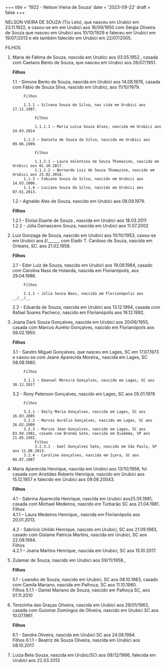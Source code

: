 +++
title = '1922 - Nelson Vieira de Souza'
date = '2023-09-22'
draft = false
+++

NELSON VIEIRA DE SOUZA (Tio Lelo), que nasceu em Urubici em 23.11.1922, e casou-se em em Urubici aos 16/09/1950 com Sérgia Oliveira de Souza que nasceu em Urubici aos 10/10/1929 e faleceu em Urubici em 19/07/2013 e ele também falecido em Urubici em 22/07/2005.

FILHOS

1. Maria de Fátima de Souza, nascida em Urubici aos 03.05.1952., casada com Caetano Bento de Souza, que nasceu em Urubici aos 26/07/1951.

	**Filhos**

    1.1 - Simone Bento de Souza, nascida em Urubici aos 14.08.1976, casada com Fábio de Souza Silva, nascido em Urubici, aos 11/10/1979.  

			Filhos

			1.1.1 – Silvana Souza da Silva, nas cida em Urubici aos 17.11.1997.  

				 Filhos

				 1.1.1.1 – Maria Luísa Souza Alves, nascida em Urubici aos 24.03.2014  

			1.1.2 – Daniela de Souza da Silva, nascida em Urubici aos 09.06.1999.  

				 Filhos

				 1.1.2.1 – Laura Valentina de Souza Thomazine, nascida em Urubici aos 01.10.2017.  
				 1.1.2.2 – Bernardo Luiz de Souza Thomazine, nascido em Urubici aos 23.02.2018.  
			1.1.3 – Fabiano Souza da Silva, nascido em Urubici aos 14.03.2006.  
			1.1.4 – Luciano Souza da Silva, nascido em Urubici aos 07.01.2013.  


	1.2 – Agnaldo Alex de Souza, nascido em Urubici aos 08.09.1979.  

	**Filhos**

    1.2.1 - Eloísa Duarte de Souza , nascida em Urubici aos 18.03.2011  
	1.2.2 - Júlia Damasceno Souza, nascida em Urubici aos 11.07.2002  

2. Luiz Gonzaga de Souza, nascido em Urubici aos 10/10/1953, casou-se em Urubici aos __/__/______ com Eladir T. Cardoso de Souza, nascida em Orleans, SC. aos 21.02.1958.

	**Filhos**

    2.1 - Eder Luiz de Souza, nascido em Urubici aos 19.09.1984, casado com Carolina Nass de Holanda, nascida em Florianópolis, aos 29.04.1986.  

			Filhos

			2.1.1 – Júlia Souza Nass, nascida em Florianópolis aos __/__/__  


	2.2 - Eduarda de Souza, nascida em Urubici aos 13.12.1994, casada com Rafael Soares Pacheco, nascido em Florianópolis aos 19.12.1992.  


3. Joana Dark Souza Gonçalves, nascida em Urubici aos 20/06/1955, casada com Marcos Aurélio Gonçalves, nascido em Florianópolis aos 06.02.1950.

	**Filhos**

    3.1 - Sandro Miguel Gonçalves, que nasceu em Lages, SC em 17.07.1973 e casou-se com Jeane Aparecida Moreira,, nascida em Lages, SC 08.08.1980.  

			Filhos

			3.1.1 – Emanuel Moreira Gonçalves, nascido em Lages, SC aos 30.12.2017

	3.2 - Rony Peterson Gonçalves, nascido em Lages, SC aos 05.01.1978  

			Filhos

			3.2.1 - Emily Maria Gonçalves, nascida em Lages, SC aos 16.03.2005
			3.2.2 - Marcos Aurélio Gonçalves, nascido em Lages, SC aos 26.02.2009
			3.2.3 - Marcos Jean Gonçalves, nascido em Lages, SC aos 03.04.1981, casado com Brenda Sato, nascida em Diadema, SP aos 21.05.1992.
				 Filhos
				 3.2.3.1 - Gael Gonçalves Sato, nascido em São Paulo, SP aos 11.08.2013.
			3.2.4 - Caroline Gonçalves, nascida em Içara, SC aos 08.07.1987


4. Maria Aparecida Henrique, nascida em Urubici aos 13/10/1956, foi casada com Aristides Roberto Henrique, nascido em Urubici aos 15.12.1957 e falecido em Urubici aos 09.08.20043.

	**Filhos**

    4.1 - Sabrina Aparecida Henrique, nascida em Urubici aos25.05.1981, casada com Michael Medeiros, nascido em Turbarão SC aos 21.04.1981.  
			Filhos  
			4.1.1 – Laura Medeiros Henrique,, nascida em Florianópolis aos 20.01.2013.  

	4.2 - Sabrício Unildo Henrique, nascido em Urubici, SC aos 21.09.1983, casado com Gislaine Patrícia Martins, nascida em Urubici, SC aos 22.08.1994.  
			Filhos  
			4.2.1 – Joana Martins Henrique, nascida em Urubici, SC aos 15.10.2017.  

5. Zulamar de Souza, nascido em Urubici aos 09/11/1958.,

	**Filhos**

    5.1 - Leandro de Souza, nascido em Urubici, SC aos 08.10.1983, casado com Camila Mariano, nascida em Palhoça, SC aos 11.10.1980.  
			Filhos
			5.1.1 – Daniel Mariano de Souza, nascido em Palhoça SC, aos 01.11.2010

6. Terezinha das Graças Oliveira, nascida em Urubici aos 29/01/1963, casada com Guiomar Domingos de Oliveira, nascido em Urubici SC aos 10.07.1961  

	**Filhos**

    6.1 - Sandra Oliveira, nascida em Urubici SC aos 24.08.1984.  
			Filhos
			6.1.1 – Beatriz de Souza Oliveira, nascida em Urubici aos 08.10.2017.

7. Luíza Bete Souza, nascida em Urubic/SCi aos 08/12/1966, falecida em Urubici aos 22.03.2013

